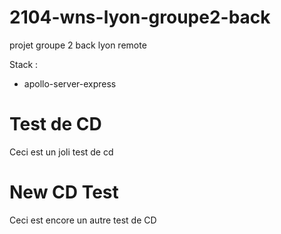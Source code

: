 # 2104-wns-lyon-groupe2-back

projet groupe 2 back lyon remote

Stack :

- apollo-server-express

# Test de CD

Ceci est un joli test de cd

# New CD Test

Ceci est encore un autre test de CD
